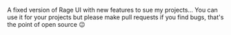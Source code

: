 A fixed version of Rage UI with new features to sue my projects...
You can use it for your projects but please make pull requests if you find bugs, that's the point of open source 😉
